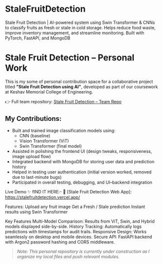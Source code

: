 # StaleFruitDetection
Stale Fruit Detection | AI-powered system using Swin Transformer &amp; CNNs to classify fruits as fresh or stale in cold storage. Helps reduce food waste, improve inventory management, and streamline monitoring. Built with PyTorch, FastAPI, and MongoDB

# Stale Fruit Detection – Personal Work

This is my some of personal contribution space for a collaborative project titled **"Stale Fruit Detection using AI"**, developed as part of our coursework at Keshav Memorial College of Engineering.

👉 Full team repository: [Stale Fruit Detection – Team Repo](https://github.com/jithender2005/Stale-Fruit-Detection)

## My Contributions:
- Built and trained image classification models using:
  - CNN (baseline)
  - Vision Transformer (ViT)
  - Swin Transformer (final model)
- Assisted in polishing the frontend UI (design tweaks, responsiveness, image upload flow)
- Integrated backend with MongoDB for storing user data and prediction history
- Helped in testing user authentication (initial version worked, removed due to last-minute bugs)
- Participated in overall testing, debugging, and UI–backend integration

Live Demo
✨ fIND IT HERE:- 🔗 [Stale Fruit Detection Web App]: https://stalefruitdetection.vercel.app/

Features:
Upload any fruit image
Get a Fresh / Stale prediction
Instant results using Swin Transformer

Key Features
Multi-Model Comparison: Results from ViT, Swin, and Hybrid models displayed side-by-side.
History Tracking: Automatically logs predictions with timestamps for audit trails.
Responsive Design: Works seamlessly on desktop and mobile devices.
Secure API: FastAPI backend with Argon2 password hashing and CORS middleware.

> *Note: This personal repository is currently under construction as I organize my local files and push relevant modules.*

